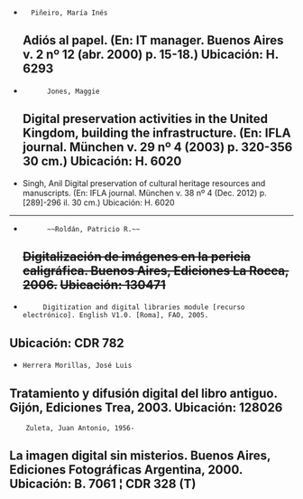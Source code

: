 *  		Piñeiro, María Inés
  Adiós al papel.
(En: IT manager. Buenos Aires v. 2 nº 12 (abr. 2000) p. 15-18.)
  Ubicación: H. 6293
  ---------------------------------
*   		Jones, Maggie
  Digital preservation activities in the United Kingdom, building the infrastructure.
(En: IFLA journal. München v. 29 nº 4 (2003) p. 320-356 30 cm.)
  Ubicación: H. 6020
  ---------------------------------
*  Singh, Anil
  Digital preservation of cultural heritage resources and manuscripts.
(En: IFLA journal. München v. 38 nº 4 (Dec. 2012) p. [289]-296 il. 30 cm.)
  Ubicación: H. 6020
  ---------------------------------
*   		~~Roldán, Patricio R.~~
  ~~Digitalización de imágenes en la pericia caligráfica. Buenos Aires, Ediciones La Rocca, 2006.~~
  ~~Ubicación: 130471~~
  ---------------------------------
 *  		Digitization and digital libraries module [recurso electrónico]. English V1.0. [Roma], FAO, 2005.
  Ubicación: CDR 782
  ---------------------------------
  *     Herrera Morillas, José Luis
  Tratamiento y difusión digital del libro antiguo. Gijón, Ediciones Trea, 2003.
  Ubicación: 128026
  ----------------------------------
   		Zuleta, Juan Antonio, 1956-
  La imagen digital sin misterios. Buenos Aires, Ediciones Fotográficas Argentina, 2000.
  Ubicación: B. 7061 ¦ CDR 328 (T)
  -----------------------------------
  
  